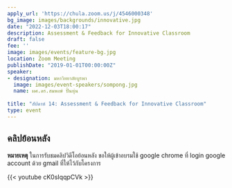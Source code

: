 ```yaml
---
apply_url: 'https://chula.zoom.us/j/4546000348'
bg_image: images/backgrounds/innovative.jpg
date: "2022-12-03T18:00:17"
description: Assessment & Feedback for Innovative Classroom
draft: false
fee: ''
image: images/events/feature-bg.jpg
location: Zoom Meeting
publishDate: "2019-01-01T00:00:00Z"
speaker:
- designation: มหาวิทยาลัยบูรพา
  image: images/event-speakers/sompong.jpg
  name: ผศ.ดร.สมพงษ์ ปั้นหุ่น
  
title: "สัปดาห์ 14: Assessment & Feedback for Innovative Classroom"
type: event
---
```



## คลิปย้อนหลัง

**หมายเหตุ** ในการรับชมคลิปวิดีโอย้อนหลัง ขอให้ผู้เข้าอบรมใช้ google chrome ที่ login google account ด้วย gmail ที่ให้ไว้กับโครงการ

{{< youtube cK0sIqqpCVk >}}

